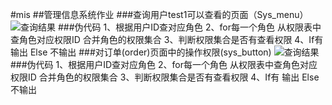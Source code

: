 #mis
##管理信息系统作业
###查询用户test1可以查看的页面（Sys_menu）
![查询结果](http://d.hiphotos.baidu.com/image/pic/item/9f510fb30f2442a7e2b96d78d943ad4bd01302b3.jpg)
###伪代码
1、根据用户ID查对应角色
2、for每一个角色
从权限表中查角色对应权限ID
合并角色的权限集合
3、判断权限集合是否有查看权限
4、If有
输出
Else
不输出
###对订单(order)页面中的操作权限(sys_button)
![查询结果](http://e.hiphotos.baidu.com/image/pic/item/2fdda3cc7cd98d10cd019fec293fb80e7aec9012.jpg)
###伪代码
1、根据用户ID查对应角色
2、for每一个角色
从权限表中查角色对应权限ID
合并角色的权限集合
3、判断权限集合是否有查看权限
4、If有
输出
Else
不输出
